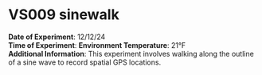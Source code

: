 # VS009 sinewalk

**Date of Experiment**: 12/12/24  
**Time of Experiment**:
**Environment Temperature**: 21°F  
**Additional Information**: This experiment involves walking along the outline of a sine wave to record spatial GPS locations.
